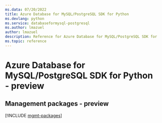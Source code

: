 ```yaml
---
ms.data: 07/20/2022
title: Azure Database for MySQL/PostgreSQL SDK for Python
ms.devlang: python
ms.service: databaseformysql-postgresql
ms.author: lmazuel
author: lmazuel
description: Reference for Azure Database for MySQL/PostgreSQL SDK for Python
ms.topic: reference
---
```

# Azure Database for MySQL/PostgreSQL SDK for Python - preview

## Management packages - preview
[!INCLUDE [mgmt-packages](database-for-mysql-postgresql-mgmt-index.md)]
